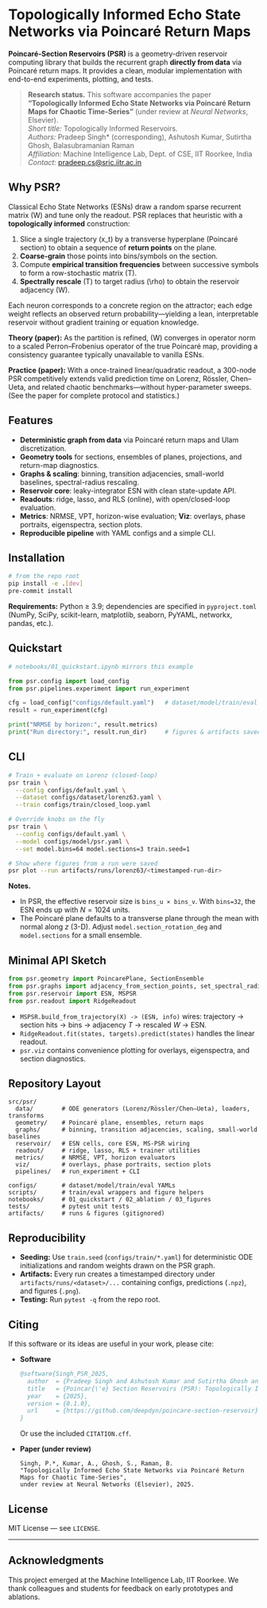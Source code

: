 # Topologically Informed Echo State Networks via Poincaré Return Maps

**Poincaré-Section Reservoirs (PSR)** is a geometry-driven reservoir computing library that builds the recurrent graph **directly from data** via Poincaré return maps. It provides a clean, modular implementation with end-to-end experiments, plotting, and tests.

> **Research status.** This software accompanies the paper  
> **“Topologically Informed Echo State Networks via Poincaré Return Maps for Chaotic Time-Series”** (under review at *Neural Networks*, Elsevier).  
> *Short title:* Topologically Informed Reservoirs.  
> *Authors:* Pradeep Singh\* (corresponding), Ashutosh Kumar, Sutirtha Ghosh, Balasubramanian Raman  
> *Affiliation:* Machine Intelligence Lab, Dept. of CSE, IIT Roorkee, India  
> *Contact:* pradeep.cs@sric.iitr.ac.in



## Why PSR?

Classical Echo State Networks (ESNs) draw a random sparse recurrent matrix \(W\) and tune only the readout. PSR replaces that heuristic with a **topologically informed** construction:

1. Slice a single trajectory \(x_t\) by a transverse hyperplane (Poincaré section) to obtain a sequence of **return points** on the plane.
2. **Coarse-grain** those points into bins/symbols on the section.
3. Compute **empirical transition frequencies** between successive symbols to form a row-stochastic matrix \(T\).
4. **Spectrally rescale** \(T\) to target radius \(\rho\) to obtain the reservoir adjacency \(W\).

Each neuron corresponds to a concrete region on the attractor; each edge weight reflects an observed return probability—yielding a lean, interpretable reservoir without gradient training or equation knowledge.

**Theory (paper):** As the partition is refined, \(W\) converges in operator norm to a scaled Perron–Frobenius operator of the true Poincaré map, providing a consistency guarantee typically unavailable to vanilla ESNs.

**Practice (paper):** With a once-trained linear/quadratic readout, a 300-node PSR competitively extends valid prediction time on Lorenz, Rössler, Chen–Ueta, and related chaotic benchmarks—without hyper-parameter sweeps. (See the paper for complete protocol and statistics.)



## Features

- **Deterministic graph from data** via Poincaré return maps and Ulam discretization.
- **Geometry tools** for sections, ensembles of planes, projections, and return-map diagnostics.
- **Graphs & scaling**: binning, transition adjacencies, small-world baselines, spectral-radius rescaling.
- **Reservoir core**: leaky-integrator ESN with clean state-update API.
- **Readouts**: ridge, lasso, and RLS (online), with open/closed-loop evaluation.
- **Metrics**: NRMSE, VPT, horizon-wise evaluation; **Viz**: overlays, phase portraits, eigenspectra, section plots.
- **Reproducible pipeline** with YAML configs and a simple CLI.



## Installation

```bash
# from the repo root
pip install -e .[dev]
pre-commit install
````

**Requirements:** Python ≥ 3.9; dependencies are specified in `pyproject.toml` (NumPy, SciPy, scikit-learn, matplotlib, seaborn, PyYAML, networkx, pandas, etc.).



## Quickstart

```python
# notebooks/01_quickstart.ipynb mirrors this example

from psr.config import load_config
from psr.pipelines.experiment import run_experiment

cfg = load_config("configs/default.yaml")   # dataset/model/train/eval knobs
result = run_experiment(cfg)

print("NRMSE by horizon:", result.metrics)
print("Run directory:", result.run_dir)     # figures & artifacts saved here
```



## CLI

```bash
# Train + evaluate on Lorenz (closed-loop)
psr train \
  --config configs/default.yaml \
  --dataset configs/dataset/lorenz63.yaml \
  --train configs/train/closed_loop.yaml

# Override knobs on the fly
psr train \
  --config configs/default.yaml \
  --model configs/model/psr.yaml \
  --set model.bins=64 model.sections=3 train.seed=1

# Show where figures from a run were saved
psr plot --run artifacts/runs/lorenz63/<timestamped-run-dir>
```

**Notes.**

* In PSR, the effective reservoir size is `bins_u × bins_v`. With `bins=32`, the ESN ends up with $N=1024$ units.
* The Poincaré plane defaults to a transverse plane through the mean with normal along $z$ (3-D). Adjust `model.section_rotation_deg` and `model.sections` for a small ensemble.



## Minimal API Sketch

```python
from psr.geometry import PoincarePlane, SectionEnsemble
from psr.graphs import adjacency_from_section_points, set_spectral_radius
from psr.reservoir import ESN, MSPSR
from psr.readout import RidgeReadout
```

* `MSPSR.build_from_trajectory(X) -> (ESN, info)` wires: trajectory → section hits → bins → adjacency $T$ → rescaled $W$ → ESN.
* `RidgeReadout.fit(states, targets).predict(states)` handles the linear readout.
* `psr.viz` contains convenience plotting for overlays, eigenspectra, and section diagnostics.



## Repository Layout

```
src/psr/
  data/        # ODE generators (Lorenz/Rössler/Chen–Ueta), loaders, transforms
  geometry/    # Poincaré plane, ensembles, return maps
  graphs/      # binning, transition adjacencies, scaling, small-world baselines
  reservoir/   # ESN cells, core ESN, MS-PSR wiring
  readout/     # ridge, lasso, RLS + trainer utilities
  metrics/     # NRMSE, VPT, horizon evaluators
  viz/         # overlays, phase portraits, section plots
  pipelines/   # run_experiment + CLI

configs/       # dataset/model/train/eval YAMLs
scripts/       # train/eval wrappers and figure helpers
notebooks/     # 01_quickstart / 02_ablation / 03_figures
tests/         # pytest unit tests
artifacts/     # runs & figures (gitignored)
```



## Reproducibility

* **Seeding:** Use `train.seed` (`configs/train/*.yaml`) for deterministic ODE initializations and random weights drawn on the PSR graph.
* **Artifacts:** Every run creates a timestamped directory under `artifacts/runs/<dataset>/...` containing configs, predictions (`.npz`), and figures (`.png`).
* **Testing:** Run `pytest -q` from the repo root.



## Citing

If this software or its ideas are useful in your work, please cite:

* **Software**

  ```bibtex
  @software{Singh_PSR_2025,
    author  = {Pradeep Singh and Ashutosh Kumar and Sutirtha Ghosh and Balasubramanian Raman},
    title   = {Poincar{\'e} Section Reservoirs (PSR): Topologically Informed Echo State Networks},
    year    = {2025},
    version = {0.1.0},
    url     = {https://github.com/deepdyn/poincare-section-reservoir}
  }
  ```

  Or use the included `CITATION.cff`.

* **Paper (under review)**

  ```
  Singh, P.*, Kumar, A., Ghosh, S., Raman, B.
  "Topologically Informed Echo State Networks via Poincaré Return Maps for Chaotic Time-Series",
  under review at Neural Networks (Elsevier), 2025.
  ```



## License

MIT License — see `LICENSE`.

---

## Acknowledgments

This project emerged at the Machine Intelligence Lab, IIT Roorkee. We thank colleagues and students for feedback on early prototypes and ablations.

